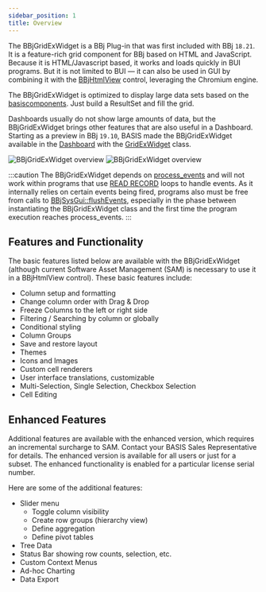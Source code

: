 ```yaml
---
sidebar_position: 1
title: Overview
---
```


The BBjGridExWidget is a BBj Plug-in that was first included with BBj `18.21`. It is a feature-rich grid component for BBj based on HTML and JavaScript. Because it is HTML/Javascript based, it works and loads quickly in BUI programs. But it is not limited to BUI — it can also be used in GUI by combining it with the [BBjHtmlView](https://documentation.basis.cloud/BASISHelp/WebHelp/bbjobjects/Window/bbjhtmlview/bbjhtmlview.htm?Highlight=BBjHtmlView) control, leveraging the Chromium engine. 

The BBjGridExWidget is optimized to display large data sets based on the [basiscomponents](http://basishub.github.io/components/javadoc/com/basiscomponents/db/ResultSet.html). Just build a ResultSet and fill the grid.

Dashboards usually do not show large amounts of data, but the BBjGridExWidget brings other features that are also useful in a Dashboard. Starting as a preview in BBj `19.10`, BASIS made the BBjGridExWidget available in the [Dashboard](https://documentation.basis.cloud/BASISHelp/WebHelp/bbutil/Dashboard/Dashboard.htm) with the [GridExWidget](https://documentation.basis.cloud/BASISHelp/WebHelp/utils/Dashboard/GridExWidget.html) class.

![BBjGridExWidget overview](https://user-images.githubusercontent.com/4313420/82667299-da6e0880-9c37-11ea-8c0e-1339a8d8b2d6.png#light-mode-only)
![BBjGridExWidget overview](https://user-images.githubusercontent.com/4313420/82667633-8879b280-9c38-11ea-9217-2cbe35bff94d.png#dark-mode-only)

:::caution
The BBjGridExWidget depends on [process_events](https://documentation.basis.cloud/BASISHelp/WebHelp/commands/process_events_verb.htm?Highlight=process_events) and will not work within programs that use [READ RECORD](https://documentation.basis.cloud/BASISHelp/WebHelp/commands/read_verb.htm) loops to handle events. As it internally relies on certain events being fired, programs also must be free from calls to [BBjSysGui::flushEvents](https://documentation.basis.cloud/BASISHelp/WebHelp/bbjobjects/SysGui/bbjsysgui/bbjsysgui_flushevents.htm?Highlight=flushEvents), especially in the phase between instantiating the BBjGridExWidget class and the first time the program execution reaches process_events.
:::


## Features and Functionality

The basic features listed below are available with the BBjGridExWidget (although current Software Asset Management (SAM) is necessary to use it in a BBjHtmlView control). These basic features include:

- Column setup and formatting
- Change column order with Drag & Drop 
- Freeze Columns to the left or right side
- Filtering / Searching by column or globally
- Conditional styling
- Column Groups
- Save and restore layout
- Themes
- Icons and Images
- Custom cell renderers
- User interface translations, customizable
- Multi-Selection, Single Selection, Checkbox Selection
- Cell Editing

## Enhanced Features

Additional features are available with the enhanced version, which requires an incremental surcharge to SAM. Contact your BASIS Sales Representative for details. The enhanced version is available for all users or just for a subset. The enhanced functionality is enabled for a particular license serial number.

Here are some of the additional features:

* Slider menu
  * Toggle column visibility
  * Create row groups (hierarchy view)
  * Define aggregation
  * Define pivot tables
* Tree Data
* Status Bar showing row counts, selection, etc.
* Custom Context Menus
* Ad-hoc Charting
* Data Export